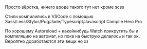 Просто вёрстка, ничего вроде такого тут нет кроме scss

Стили компилились в VSCode с помощью Sass/Less/Stylus/Pug/Jade/Typescript/Javascript Compile Hero Pro

По хорошему Autoreload + какойнибудь Watсh прикрутить бы и компиляцию на автомат, но пока на быструю делалось и так ок. Вероятно доработаются эти вещи но хз
